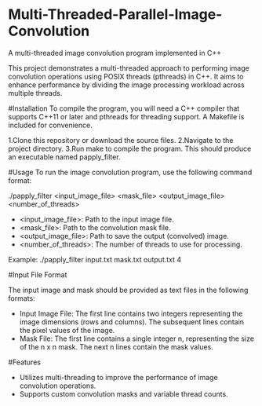 # Multi-Threaded-Parallel-Image-Convolution
A multi-threaded image convolution program implemented in C++

This project demonstrates a multi-threaded approach to performing image convolution operations using POSIX threads (pthreads) in C++. It aims to enhance performance by dividing the image processing workload across multiple threads.

#Installation
To compile the program, you will need a C++ compiler that supports C++11 or later and pthreads for threading support. A Makefile is included for convenience.

1.Clone this repository or download the source files.
2.Navigate to the project directory.
3.Run make to compile the program. This should produce an executable named papply_filter.

#Usage
To run the image convolution program, use the following command format:

./papply_filter <input_image_file> <mask_file> <output_image_file> <number_of_threads>

- <input_image_file>: Path to the input image file.
- <mask_file>: Path to the convolution mask file.
- <output_image_file>: Path to save the output (convolved) image.
- <number_of_threads>: The number of threads to use for processing.

Example: ./papply_filter input.txt mask.txt output.txt 4

#Input File Format

The input image and mask should be provided as text files in the following formats:

- Input Image File: The first line contains two integers representing the image dimensions (rows and columns). The subsequent lines contain the pixel values of the image.
- Mask File: The first line contains a single integer n, representing the size of the n x n mask. The next n lines contain the mask values.

#Features

- Utilizes multi-threading to improve the performance of image convolution operations.
- Supports custom convolution masks and variable thread counts.
